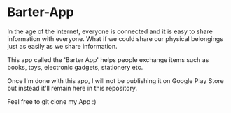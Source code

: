 # Barter-App
In the age of the internet, everyone is connected and it is easy to share information
with everyone. What if we could share our physical belongings just as easily as we
share information.

This app called the 'Barter App' helps people exchange items such as books, toys, electronic gadgets, stationery etc.

Once I'm done with this app, I will not be publishing it on Google Play Store but instead it'll remain here in this repository.

Feel free to git clone my App :)

